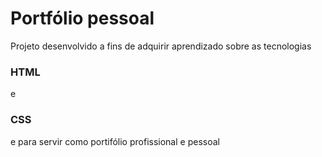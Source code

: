 <h1>Portfólio pessoal</h1>

<p>Projeto desenvolvido a fins de adquirir aprendizado sobre as tecnologias <h3>HTML</h3> e <h3>CSS</h3> e para servir como portifólio profissional e pessoal</p>
